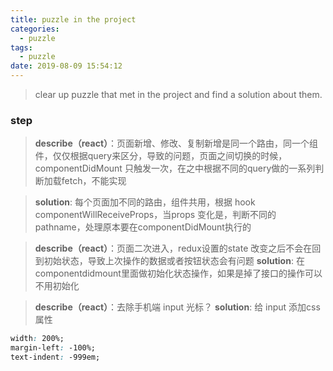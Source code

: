 ```yaml
---
title: puzzle in the project
categories:
  - puzzle
tags:
  - puzzle
date: 2019-08-09 15:54:12
---
```


> clear up puzzle that met in the project and find a solution about them.

<!-- more -->

### step  

> **describe（react）**：页面新增、修改、复制新增是同一个路由，同一个组件，仅仅根据query来区分，导致的问题，页面之间切换的时候，componentDidMount 只触发一次，在之中根据不同的query做的一系列判断加载fetch，不能实现

> **solution**: 每个页面加不同的路由，组件共用，根据 hook componentWillReceiveProps，当props 变化是，判断不同的pathname，处理原本要在componentDidMount执行的

> **describe（react）**：页面二次进入，redux设置的state 改变之后不会在回到初始状态，导致上次操作的数据或者按钮状态会有问题
> **solution**: 在componentdidmount里面做初始化状态操作，如果是掉了接口的操作可以不用初始化

> **describe（react）**：去除手机端 input 光标？
> **solution**: 给 input 添加css 属性


```css
width: 200%;
margin-left: -100%;
text-indent: -999em;
```